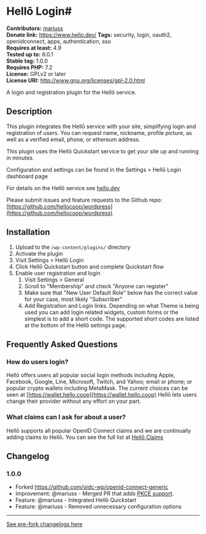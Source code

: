 # Hellō Login#
**Contributors:** [mariuss](https://profiles.wordpress.org/mariuss/)  
**Donate link:** https://www.hello.dev/
**Tags:** security, login, oauth2, openidconnect, apps, authentication, sso  
**Requires at least:** 4.9  
**Tested up to:** 6.0.1  
**Stable tag:** 1.0.0  
**Requires PHP:** 7.2  
**License:** GPLv2 or later  
**License URI:** http://www.gnu.org/licenses/gpl-2.0.html  

A login and registration plugin for the Hellō service.

## Description ##

This plugin integrates the Hellō service with your site, simplifying login and registration of users.
You can request name, nickname, profile picture, as well as a verified email, phone, or ethereum address.

This plugin uses the Hellō Quickstart service to get your site up and running in minutes.

Configuration and settings can be found in the Settings > Hellō Login dashboard page

For details on the Hellō service see [hello.dev](https://hello.dev)

Please submit issues and feature requests to the Github repo: [https://github.com/hellocoop/wordpress](https://github.com/hellocoop/wordpress)

## Installation ##

1. Upload to the `/wp-content/plugins/` directory
1. Activate the plugin
1. Visit Settings > Hellō Login
1. Click Hellō Quickstart button and complete Quickstart flow
1. Enable user registration and login
	1. Visit Settings > General
	1. Scroll to "Membership" and check "Anyone can register"
	1. Make sure that "New User Default Role" below has the correct value for your case, most likely "Subscriber"
	1. Add Registration and Login links. Depending on what Theme is being used you can add login related widgets, custom
	   forms or the simplest is to add a short code. The supported short codes are listed at the bottom of the Hellō
	   settings page.

## Frequently Asked Questions ##

### How do users login? ###

Hellō offers users all popular social login methods including Apple, Facebook, Google, Line, Microsoft, Twitch, and Yahoo;
email or phone; or popular crypto wallets including MetaMask. The current choices can be seen at [https://wallet.hello.coop](https://wallet.hello.coop)
Hellō lets users change their provider without any effort on your part.

### What claims can I ask for about a user? ###

Hellō supports all popular OpenID Connect claims and we are continually adding claims to Hellō. You can see the full list at [Hellō Claims](https://www.hello.dev/documentation/hello-claims.html)

## Changelog ##

### 1.0.0 ###

* Forked https://github.com/oidc-wp/openid-connect-generic
* Improvement: @mariuss - Merged PR that adds [PKCE support](https://github.com/oidc-wp/openid-connect-generic/pull/421).
* Feature: @mariuss - Integrated Hellō Quickstart
* Feature: @mariuss - Removed unnecessary configuration options


--------

[See pre-fork changelogs here](https://github.com/oidc-wp/openid-connect-generic/blob/main/CHANGELOG.md)
